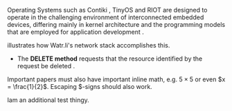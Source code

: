 Operating Systems such as Contiki <!--\cite{Dunkels2004,Contiki}-->, TinyOS <!--\cite{Levis2004,TinyOS}--> and RIOT <!--\cite{bhgws-rotoi-13,RIOTweb}--> are designed to operate in the challenging environment of interconnected embedded devices, differing <!--\foobar--> mainly in kernel architecture and the programming models that are employed for application development <!--\foo[bar]{baz}-->.

<!--\autoref{fig:networkstack}--> illustrates how Watr.li's network stack accomplishes this.

<!--\caption{Employed network stack on both Plant Node (left) and Display Node (right). The center arrow shows the flow of a \gls{CoAP} packet from the \gls{PN} to the \gls{DN} whereas the right arrow shows the
flow of a HTTP/WebSocket packet from the \gls{DN} towards the Internet.}-->

* The **DELETE method** requests that the resource identified by the request <!--\gls{URI}--> be deleted <!--\cite{RFC-7252}-->.

Important papers must also have important inline math, e.g. $5 \times 5$ or even $x = \frac{1}{2}$. Escaping \$-signs should also work.

I<!--~-->am an additional test thingy.
